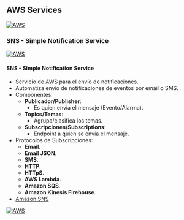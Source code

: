 ## AWS Services
[![AWS](https://img.shields.io/badge/AWS_Services-ff9900?style=for-the-badge&logo=amazon&logoColor=white&labelColor=101010)](https://github.com/Alberto-mt/AWS/blob/main/Resumen_Dev_DevOps/index.md)

### SNS - Simple Notification Service
[![AWS](https://img.shields.io/badge/SNS-c08a44?style=for-the-badge&logo=amazon&logoColor=white&labelColor=101010)](https://github.com/Alberto-mt/AWS/blob/main/Resumen_Dev_DevOps/categories/SNS.md)

#### SNS - Simple Notification Service
- Servicio de AWS para el envío de notificaciones.
- Automatiza envío de notificaciones de eventos por email o SMS.
- Componentes:
	- **Publicador/Publisher**:
		- Es quien envía el mensaje (Evento/Alarma).
	- **Topics/Temas**:
		- Agrupa/clasifica los temas.
	- **Subscripciones/Subscriptions**:
		- Endpoint a quien se envía el mensaje.
- Protocolos de Subscripciones:
	- **Email**.
	- **Email JSON**.
	- **SMS**.
	- **HTTP**.
	- **HTTpS**.
	- **AWS Lambda**.
	- **Amazon SQS**.
	- **Amazon Kinesis Firehouse**.
- [Amazon SNS](https://aws.amazon.com/es/sns/)

[![AWS](https://img.shields.io/badge/Inicio-c08a44?style=for-the-badge&label=&#9650;&logoColor=white&labelColor=101010)](https://github.com/Alberto-mt/AWS/blob/main/Resumen_Dev_DevOps/categories/SNS.md)

